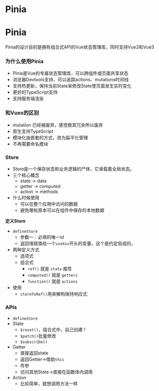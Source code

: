 # Pinia

# Pinia

Pinia的设计目的是拥有组合式API的Vue状态管理库，同时支持Vue2和Vue3

### 为什么使用Pinia

- Pinia是Vue的专属状态管理库，可以跨组件或页面共享状态
- 浏览器Devtools支持，可以追踪actions、mutations时间线
- 支持热更新，保持当前State来修改State使页面发生实时变化
- 更好的TypeScript支持
- 支持服务端渲染

### 和Vuex的区别

- mutation 已经被废弃，感觉极其冗余所以废弃
- 原生支持TypeScript
- 模块化由嵌套的方式，改为扁平化管理
- 不再需要命名模块

### Store

- Store是一个保存状态和业务逻辑的尸体，它承载着全局状态。
- 三个核心概念
    - state -> data
    - getter -> computed
    - action -> methods
- 什么时候使用
    - 可以在整个应用中访问的数据
    - 避免哪些原本可以在组件中保存的本地数据

**定义Store**

- `defineStore`
    - 参数一：必填的唯一id
    - 返回值赋值给一个`useXxx`开头的变量，这个是约定俗成的。
- 两种定义方式
    - 选项式
    - 组合式
        - `ref()` 就是 `state` 属性
        - `computed()` 就是 `getters`
        - `function()` 就是 `actions`
- 使用
    - `storeToRef()`用来解构保持响应式

### APIs

- `defineStore`
- State
    - `$reset()`，组合式中，自己创建！
    - `$patch()`批量修改
    - `$subscribe()`
- Getter
    - 直接返回state
    - 返回Getter->借助`this`
    - 传参
    - 访问其他State->直接在函数体内调用
- Action
    - 比较简单，就想调用方法一样